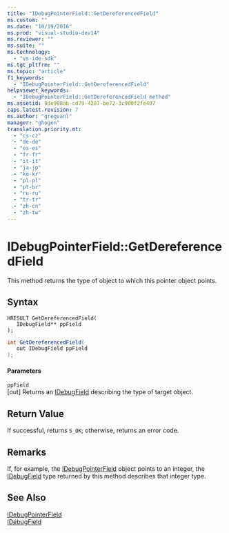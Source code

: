 ```yaml
---
title: "IDebugPointerField::GetDereferencedField"
ms.custom: ""
ms.date: "10/19/2016"
ms.prod: "visual-studio-dev14"
ms.reviewer: ""
ms.suite: ""
ms.technology: 
  - "vs-ide-sdk"
ms.tgt_pltfrm: ""
ms.topic: "article"
f1_keywords: 
  - "IDebugPointerField::GetDereferencedField"
helpviewer_keywords: 
  - "IDebugPointerField::GetDereferencedField method"
ms.assetid: 8de988ab-cd79-4287-be72-3c900f2fe407
caps.latest.revision: 7
ms.author: "gregvanl"
manager: "ghogen"
translation.priority.mt: 
  - "cs-cz"
  - "de-de"
  - "es-es"
  - "fr-fr"
  - "it-it"
  - "ja-jp"
  - "ko-kr"
  - "pl-pl"
  - "pt-br"
  - "ru-ru"
  - "tr-tr"
  - "zh-cn"
  - "zh-tw"
---
```

# IDebugPointerField::GetDereferencedField
This method returns the type of object to which this pointer object points.  
  
## Syntax  
  
```cpp#  
HRESULT GetDereferencedField(  
   IDebugField** ppField  
);  
```  
  
```c#  
int GetDereferencedField(  
   out IDebugField ppField  
);  
```  
  
#### Parameters  
 `ppField`  
 [out] Returns an [IDebugField](../extensibility-debugger-reference/idebugfield.md) describing the type of target object.  
  
## Return Value  
 If successful, returns `S_OK`; otherwise, returns an error code.  
  
## Remarks  
 If, for example, the [IDebugPointerField](../extensibility-debugger-reference/idebugpointerfield.md) object points to an integer, the [IDebugField](../extensibility-debugger-reference/idebugfield.md) type returned by this method describes that integer type.  
  
## See Also  
 [IDebugPointerField](../extensibility-debugger-reference/idebugpointerfield.md)   
 [IDebugField](../extensibility-debugger-reference/idebugfield.md)